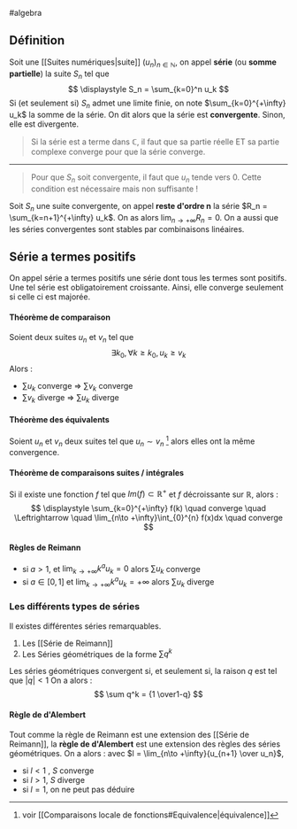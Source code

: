 #algebra 
## Définition
Soit une [[Suites numériques|suite]] $(u_n)_{n \in \mathbb{N}}$, on appel **série** (ou **somme partielle**)  la suite $S_n$ tel que 
$$
\displaystyle
S_n = \sum_{k=0}^n u_k
$$
Si (et seulement si) $S_n$ admet une limite finie, on note $\sum_{k=0}^{+\infty} u_k$ la somme de la série. On dit alors que la série est **convergente**. Sinon, elle est divergente. 
>Si la série est a terme dans $\mathbb{C}$, il faut que sa partie réelle ET sa partie complexe converge pour que la série converge. 
-------
>Pour que $S_n$ soit convergente, il faut que $u_n$ tende vers 0. Cette condition est nécessaire mais non suffisante !

Soit $S_n$ une suite convergente, on appel **reste d'ordre n** la série $R_n = \sum_{k=n+1}^{+\infty} u_k$. On as alors $\lim_{n \to +\infty} R_n = 0$. 
On a aussi que les séries convergentes sont stables par combinaisons linéaires. 

## Série a termes positifs
On appel série a termes positifs une série dont tous les termes sont positifs. 
Une tel série est obligatoirement croissante. Ainsi, elle converge seulement si celle ci est majorée. 

#### Théorème de comparaison
Soient deux suites $u_n$ et $v_n$ tel que 
$$
\exists k_0, \forall k \ge k_0, u_k \ge v_k
$$
Alors :
- $\sum u_k$ converge $\Rightarrow$ $\sum v_k$ converge
- $\sum v_k$ diverge $\Rightarrow$ $\sum u_k$ diverge

#### Théorème des équivalents
Soient $u_n$ et $v_n$ deux suites tel que $u_n \sim v_n$ [^1] alors elles ont la même convergence. 

#### Théorème de comparaisons suites / intégrales
Si il existe une fonction $f$ tel que $Im(f) \subset \mathbb{R}^+$ et $f$ décroissante sur $\mathbb{R}$,
alors :
$$
\displaystyle
\sum_{k=0}^{+\infty} f(k) \quad converge \quad \Leftrightarrow \quad \lim_{n\to +\infty}\int_{0}^{n} f(x)dx \quad converge
$$
#### Règles de Reimann
- si $a > 1$, et $\lim_{k \to +\infty} k^a u_k = 0$ alors $\sum u_k$ converge
- si $a \in [0, 1]$ et $\lim_{k \to +\infty} k^a u_k = +\infty$ alors $\sum u_k$ diverge

### Les différents types de séries
Il existes différentes séries remarquables. 
1. Les [[Série de Reimann]]
2. Les Séries géométriques de la forme $\sum q^k$

Les séries géométriques convergent si, et seulement si, la raison $q$ est tel que $|q| < 1$ On a alors :
$$
\sum q^k = {1 \over1-q}
$$

#### Règle de d'Alembert
Tout comme la règle de Reimann est une extension des [[Série de Reimann]], la **règle de d'Alembert** est une extension des règles des séries géométriques. On a alors :
avec $l = \lim_{n\to +\infty}{u_{n+1} \over u_n}$, 
- si $l < 1$ , $S$ converge
- si $l > 1$, $S$ diverge
- si $l = 1$, on ne peut pas déduire




[^1]: voir [[Comparaisons locale de fonctions#Equivalence|équivalence]] 